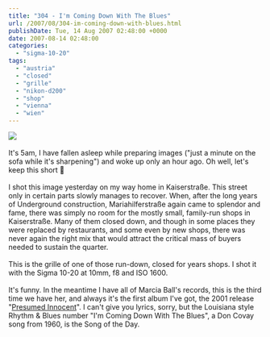 ```yaml
---
title: "304 - I'm Coming Down With The Blues"
url: /2007/08/304-im-coming-down-with-blues.html
publishDate: Tue, 14 Aug 2007 02:48:00 +0000
date: 2007-08-14 02:48:00
categories: 
  - "sigma-10-20"
tags: 
  - "austria"
  - "closed"
  - "grille"
  - "nikon-d200"
  - "shop"
  - "vienna"
  - "wien"
---
```

<a href="https://d25zfm9zpd7gm5.cloudfront.net/1200x1200/2007/20070813_180113_nx.jpg"><img src="https://d25zfm9zpd7gm5.cloudfront.net/0600x0600/2007/20070813_180113_nx.jpg"/></a><br/><br/>It's 5am, I have fallen asleep while preparing images ("just a minute on the sofa while it's sharpening") and woke up only an hour ago. Oh well, let's keep this short 🙂<br/><br/>I shot this image yesterday on my way home in Kaiserstraße. This street only in certain parts slowly manages to recover. When, after the long years of Underground construction, Mariahilferstraße again came to splendor and fame, there was simply no room for the mostly small, family-run shops in Kaiserstraße. Many of them closed down, and though in some places they were replaced by restaurants, and some even by new shops, there was never again the right mix that would attract the critical mass of buyers needed to sustain the quarter.<br/><br/>This is the grille of one of those run-down, closed for years shops. I shot it with the Sigma 10-20 at 10mm, f8 and ISO 1600.<br/><br/>It's funny. In the meantime I have all of Marcia Ball's records, this is the third time we have her, and always it's the first album I've got, the 2001 release "<a href="http://www.amazon.com/Presumed-Innocent-Marcia-Ball/dp/B00005B1DL" target="_blank">Presumed Innocent</a>". I can't give you lyrics, sorry, but the Louisiana style Rhythm &amp; Blues number "I'm Coming Down With The Blues", a Don Covay song from 1960, is the Song of the Day.
